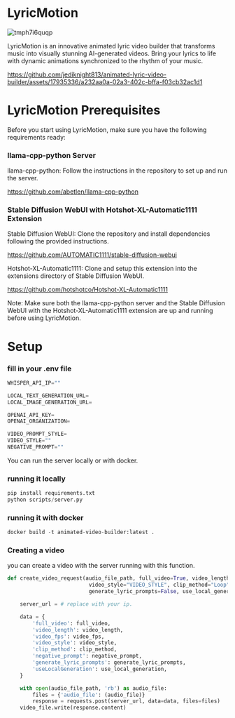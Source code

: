 # LyricMotion
![tmph7i6quqp](https://github.com/jediknight813/animated-lyric-video-builder/assets/17935336/8c2be248-27cb-43e2-9e60-35e63be26845)

LyricMotion is an innovative animated lyric video builder that transforms music into visually stunning AI-generated videos. 
Bring your lyrics to life with dynamic animations synchronized to the rhythm of your music.


https://github.com/jediknight813/animated-lyric-video-builder/assets/17935336/a232aa0a-02a3-402c-bffa-f03cb32ac1d1

# LyricMotion Prerequisites
Before you start using LyricMotion, make sure you have the following requirements ready:

### llama-cpp-python Server
llama-cpp-python: Follow the instructions in the repository to set up and run the server.

https://github.com/abetlen/llama-cpp-python


### Stable Diffusion WebUI with Hotshot-XL-Automatic1111 Extension

Stable Diffusion WebUI: Clone the repository and install dependencies following the provided instructions.

https://github.com/AUTOMATIC1111/stable-diffusion-webui


Hotshot-XL-Automatic1111: Clone and setup this extension into the extensions directory of Stable Diffusion WebUI.

https://github.com/hotshotco/Hotshot-XL-Automatic1111

Note: Make sure both the llama-cpp-python server and the Stable Diffusion WebUI with the Hotshot-XL-Automatic1111 extension are up and running before using LyricMotion.

# Setup

### fill in your .env file
```python
WHISPER_API_IP=""

LOCAL_TEXT_GENERATION_URL=
LOCAL_IMAGE_GENERATION_URL=

OPENAI_API_KEY=
OPENAI_ORGANIZATION=

VIDEO_PROMPT_STYLE=
VIDEO_STYLE=""
NEGATIVE_PROMPT=""
```

You can run the server locally or with docker.

### running it locally
```python
pip install requirements.txt
python scripts/server.py
```

### running it with docker
```python
docker build -t animated-video-builder:latest .
```

### Creating a video

you can create a video with the server running with this function.

```python
def create_video_request(audio_file_path, full_video=True, video_length=8, video_fps=8,
                          video_style="VIDEO_STYLE", clip_method="Loop", negative_prompt="NEGATIVE_PROMPT",
                          generate_lyric_prompts=False, use_local_generation=False, video_file_path="./finished_videos/video.mp4"):

    server_url = # replace with your ip.

    data = {
        'full_video': full_video,
        'video_length': video_length,
        'video_fps': video_fps,
        'video_style': video_style,
        'clip_method': clip_method,
        'negative_prompt': negative_prompt,
        'generate_lyric_prompts': generate_lyric_prompts,
        'useLocalGeneration': use_local_generation,
    }

    with open(audio_file_path, 'rb') as audio_file:
        files = {'audio_file': (audio_file)}
        response = requests.post(server_url, data=data, files=files)
    video_file.write(response.content)
```
